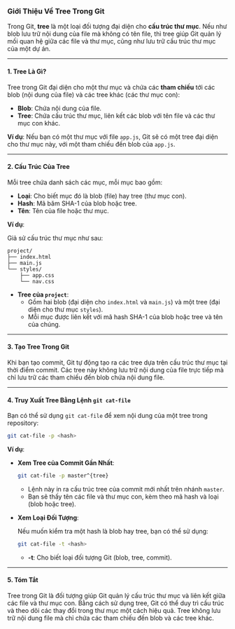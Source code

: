 ### Giới Thiệu Về Tree Trong Git

Trong Git, **tree** là một loại đối tượng đại diện cho **cấu trúc thư mục**. Nếu như blob lưu trữ nội dung của file mà không có tên file, thì tree giúp Git quản lý mối quan hệ giữa các file và thư mục, cũng như lưu trữ cấu trúc thư mục của một dự án.

---

#### **1. Tree Là Gì?**

Tree trong Git đại diện cho một thư mục và chứa các **tham chiếu** tới các blob (nội dung của file) và các tree khác (các thư mục con):

- **Blob**: Chứa nội dung của file.
- **Tree**: Chứa cấu trúc thư mục, liên kết các blob với tên file và các thư mục con khác.
  
**Ví dụ**: Nếu bạn có một thư mục với file `app.js`, Git sẽ có một tree đại diện cho thư mục này, với một tham chiếu đến blob của `app.js`.

---

#### **2. Cấu Trúc Của Tree**

Mỗi tree chứa danh sách các mục, mỗi mục bao gồm:

- **Loại**: Cho biết mục đó là blob (file) hay tree (thư mục con).
- **Hash**: Mã băm SHA-1 của blob hoặc tree.
- **Tên**: Tên của file hoặc thư mục.

**Ví dụ**:

Giả sử cấu trúc thư mục như sau:

```
project/
├── index.html
├── main.js
└── styles/
    ├── app.css
    └── nav.css
```

- **Tree của `project`**:
   - Gồm hai blob (đại diện cho `index.html` và `main.js`) và một tree (đại diện cho thư mục `styles`).
   - Mỗi mục được liên kết với mã hash SHA-1 của blob hoặc tree và tên của chúng.
  
---

#### **3. Tạo Tree Trong Git**

Khi bạn tạo commit, Git tự động tạo ra các tree dựa trên cấu trúc thư mục tại thời điểm commit. Các tree này không lưu trữ nội dung của file trực tiếp mà chỉ lưu trữ các tham chiếu đến blob chứa nội dung file.

---

#### **4. Truy Xuất Tree Bằng Lệnh `git cat-file`**

Bạn có thể sử dụng `git cat-file` để xem nội dung của một tree trong repository:

```bash
git cat-file -p <hash>
```

**Ví dụ**:

- **Xem Tree của Commit Gần Nhất**:

   ```bash
   git cat-file -p master^{tree}
   ```

   - Lệnh này in ra cấu trúc tree của commit mới nhất trên nhánh `master`.
   - Bạn sẽ thấy tên các file và thư mục con, kèm theo mã hash và loại (blob hoặc tree).

- **Xem Loại Đối Tượng**:

   Nếu muốn kiểm tra một hash là blob hay tree, bạn có thể sử dụng:

   ```bash
   git cat-file -t <hash>
   ```

   - **-t**: Cho biết loại đối tượng Git (blob, tree, commit).
  
---

#### **5. Tóm Tắt**

Tree trong Git là đối tượng giúp Git quản lý cấu trúc thư mục và liên kết giữa các file và thư mục con. Bằng cách sử dụng tree, Git có thể duy trì cấu trúc và theo dõi các thay đổi trong thư mục một cách hiệu quả. Tree không lưu trữ nội dung file mà chỉ chứa các tham chiếu đến blob và các tree khác.
